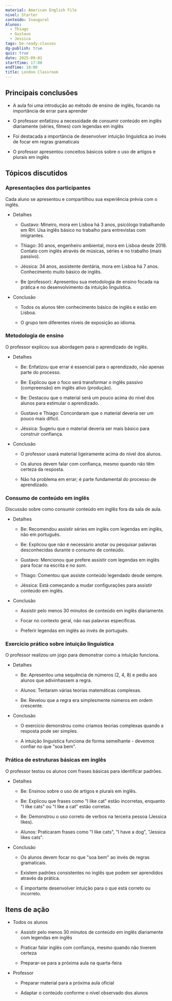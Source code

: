 ```yaml
---
material: American English File
nivel: Starter
conteúdo: Inaugural
Alunos:
  - Thiago
  - Gustavo
  - Jessica
tags: be-ready-classes
dg-publish: true
quiz: true
date: 2025-09-01
startTime: 17:00
endTime: 18:00
title: London Classroom
---
```

## Principais conclusões

- A aula foi uma introdução ao método de ensino de inglês, focando na importância de errar para aprender
    
- O professor enfatizou a necessidade de consumir conteúdo em inglês diariamente (séries, filmes) com legendas em inglês
    
- Foi destacada a importância de desenvolver intuição linguística ao invés de focar em regras gramaticais
    
- O professor apresentou conceitos básicos sobre o uso de artigos e plurais em inglês
    

## Tópicos discutidos

### Apresentações dos participantes

Cada aluno se apresentou e compartilhou sua experiência prévia com o inglês.

- Detalhes
    
    - Gustavo: Mineiro, mora em Lisboa há 3 anos, psicólogo trabalhando em RH. Usa inglês básico no trabalho para entrevistas com imigrantes.
        
    - Thiago: 30 anos, engenheiro ambiental, mora em Lisboa desde 2018. Contato com inglês através de músicas, séries e no trabalho (mais passivo).
        
    - Jéssica: 34 anos, assistente dentária, mora em Lisboa há 7 anos. Conhecimento muito básico de inglês.
        
    - Be (professor): Apresentou sua metodologia de ensino focada na prática e no desenvolvimento da intuição linguística.
        
- Conclusão
    
    - Todos os alunos têm conhecimento básico de inglês e estão em Lisboa.
        
    - O grupo tem diferentes níveis de exposição ao idioma.
        

### Metodologia de ensino

O professor explicou sua abordagem para o aprendizado de inglês.

- Detalhes
    
    - Be: Enfatizou que errar é essencial para o aprendizado, não apenas parte do processo.
        
    - Be: Explicou que o foco será transformar o inglês passivo (compreensão) em inglês ativo (produção).
        
    - Be: Destacou que o material será um pouco acima do nível dos alunos para estimular o aprendizado.
        
    - Gustavo e Thiago: Concordaram que o material deveria ser um pouco mais difícil.
        
    - Jéssica: Sugeriu que o material deveria ser mais básico para construir confiança.
        
- Conclusão
    
    - O professor usará material ligeiramente acima do nível dos alunos.
        
    - Os alunos devem falar com confiança, mesmo quando não têm certeza da resposta.
        
    - Não há problema em errar; é parte fundamental do processo de aprendizado.
        

### Consumo de conteúdo em inglês

Discussão sobre como consumir conteúdo em inglês fora da sala de aula.

- Detalhes
    
    - Be: Recomendou assistir séries em inglês com legendas em inglês, não em português.
        
    - Be: Explicou que não é necessário anotar ou pesquisar palavras desconhecidas durante o consumo de conteúdo.
        
    - Gustavo: Mencionou que prefere assistir com legendas em inglês para focar na escrita e no som.
        
    - Thiago: Comentou que assiste conteúdo legendado desde sempre.
        
    - Jéssica: Está começando a mudar configurações para assistir conteúdo em inglês.
        
- Conclusão
    
    - Assistir pelo menos 30 minutos de conteúdo em inglês diariamente.
        
    - Focar no contexto geral, não nas palavras específicas.
        
    - Preferir legendas em inglês ao invés de português.
        

### Exercício prático sobre intuição linguística

O professor realizou um jogo para demonstrar como a intuição funciona.

- Detalhes
    
    - Be: Apresentou uma sequência de números (2, 4, 8) e pediu aos alunos que adivinhassem a regra.
        
    - Alunos: Tentaram várias teorias matemáticas complexas.
        
    - Be: Revelou que a regra era simplesmente números em ordem crescente.
        
- Conclusão
    
    - O exercício demonstrou como criamos teorias complexas quando a resposta pode ser simples.
        
    - A intuição linguística funciona de forma semelhante - devemos confiar no que "soa bem".
        

### Prática de estruturas básicas em inglês

O professor testou os alunos com frases básicas para identificar padrões.

- Detalhes
    
    - Be: Ensinou sobre o uso de artigos e plurais em inglês.
        
    - Be: Explicou que frases como "I like cat" estão incorretas, enquanto "I like cats" ou "I like a cat" estão corretas.
        
    - Be: Demonstrou o uso correto de verbos na terceira pessoa (Jessica likes).
        
    - Alunos: Praticaram frases como "I like cats", "I have a dog", "Jessica likes cats".
        
- Conclusão
    
    - Os alunos devem focar no que "soa bem" ao invés de regras gramaticais.
        
    - Existem padrões consistentes no inglês que podem ser aprendidos através da prática.
        
    - É importante desenvolver intuição para o que está correto ou incorreto.
        

## Itens de ação

- Todos os alunos
    
    - Assistir pelo menos 30 minutos de conteúdo em inglês diariamente com legendas em inglês
        
    - Praticar falar inglês com confiança, mesmo quando não tiverem certeza
        
    - Preparar-se para a próxima aula na quarta-feira
        
- Professor
    
    - Preparar material para a próxima aula oficial
        
    - Adaptar o conteúdo conforme o nível observado dos alunos